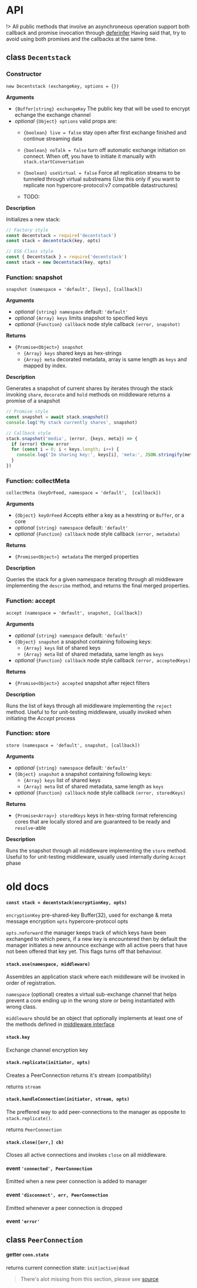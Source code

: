 # API

!> All public methods that involve an asynchroneous operation
support both callback and promise invocation through [deferinfer]()
Having said that, try to avoid using both promises and the callbacks at the
same time.


## class `Decentstack`

### Constructor
`new Decentstack (exchangeKey, options = {})`

**Arguments**
- `{Buffer|string} exchangeKey` The public key that will be used to encrypt
  echange the exchange channel
- _optional_ `{Object} options` valid props are:
  - `{boolean} live = false` stay open after first exchange finished and continue streaming
    data

  - `{boolean} noTalk = false` turn off automatic exchange initiation on
    connect. When off, you have to initiate it manually with
    `stack.startConversation`
  - `{boolean} useVirtual = false` Force all replication streams to be tunneled through virtual substreams (Use this only if you want to replicate non hypercore-protocol:v7 compatible datastructures) 
  - TODO:

**Description**

Initializes a new stack:

```js
// Factory style
const decentstack = require('decentstack')
const stack = decentstack(key, opts)

// ES6 Class style
const { Decentstack } = require('decentstack')
const stack = new Decentstack(key, opts)
```

### Function: snapshot

`snapshot (namespace = 'default', [keys], [callback])`

**Arguments**

- *optional* `{string} namespace` default: `'default'`
- *optional* `{Array} keys` limits snapshot to specified keys
- *optional* `{Function} callback` node style callback `(error, snapshot)`

**Returns**
- `{Promise<Object>} snapshot`
  - `{Array} keys` shared keys as hex-strings
  - `{Array} meta` decorated metadata, array is same length as `keys` and mapped
    by index.

**Description**

Generates a snapshot of current shares by
iterates through the stack invoking `share`, `decorate` and `hold`
methods on middleware returns a promise of a snapshot

```js
// Promise style
const snapshot = await stack.snapshot()
console.log('My stack currently shares', snapshot)

// Callback style
stack.snapshot('media', (error, {keys, meta}) => {
  if (error) throw error
  for (const i = 0; i < keys.length; i++) {
    console.log('Im sharing key:', keys[i], 'meta:', JSON.stringify(meta[i]))
  }
})
```

### Function: collectMeta

`collectMeta (keyOrFeed, namespace = 'default',  [callback])`

**Arguments**

- `{Object} keyOrFeed` Accepts either a key as a hexstring or `Buffer`, or
  a core
- *optional* `{string} namespace` default: `'default'`
- _optional_ `{Function} callback` node style callback `(error, metadata)`

**Returns**
- `{Promise<Object>} metadata` the merged properties

**Description**

Queries the stack for a given namespace iterating through all middleware
implementing the `describe` method, and returns the final merged properties.

### Function: accept
`accept (namespace = 'default', snapshot, [callback])`

**Arguments**

- *optional* `{string} namespace` default: `'default'`
- `{Object} snapshot` a snapshot containing following keys:
  - `{Array} keys` list of shared keys
  - `{Array} meta` list of shared metadata, same length as `keys`
- *optional* `{Function} callback` node style callback `(error, acceptedKeys)`

**Returns**
- `{Promise<Object>} accepted` snapshot after reject filters

**Description**

Runs the list of keys through all middleware implementing the `reject` method.
Useful to for unit-testing middleware, usually invoked when initiating the
_Accept_ process

### Function: store

`store (namespace = 'default', snapshot, [callback])`

**Arguments**

- *optional* `{string} namespace` default: `'default'`
- `{Object} snapshot` a snapshot containing following keys:
  - `{Array} keys` list of shared keys
  - `{Array} meta` list of shared metadata, same length as `keys`
- *optional* `{Function} callback` node style callback `(error, storedKeys)`

**Returns**
- `{Promise<Array>} storedKeys` keys in hex-string format referencing cores that
  are locally stored and are guaranteed to be ready and `resolve`-able

**Description**

Runs the snapshot through all middleware implementing the `store` method.
Useful to for unit-testing middleware, usually used internally during `Accept` phase


# old docs

#### `const stack = decentstack(encryptionKey, opts)`

`encryptionKey` pre-shared-key Buffer(32), used for exchange & meta message encryption
`opts` hypercore-protocol opts

`opts.noforward` the manager keeps track of which
keys have been exchanged to which peers, if a new key is
encountered then by default the manager initiates a new announce
exchange with all active peers that have not been offered that
key yet. This flags turns off that behaviour.

#### `stack.use(namespace, middleware)`

Assembles an application stack where each middleware will be invoked in order of
registration.

`namespace` (optional) creates a virtual sub-exchange channel that helps
prevent a core ending up in the wrong store or being instantiated with wrong
class.

`middleware` should be an object that optionally implements at least one of the
methods defined in [middleware interface](./middleware_interface.md)

#### `stack.key`

Exchange channel encryption key

#### `stack.replicate(initiator, opts)`
Creates a PeerConnection returns it's stream
(compatibility)

returns `stream`

#### `stack.handleConnection(initiator, stream, opts)`
The preffered way to add peer-connections to the manager
as opposite to `stack.replicate()`.

returns `PeerConnection`

#### `stack.close([err,] cb)`

Closes all active connections and invokes `close`
on all middleware.

#### event `'connected', PeerConnection`

Emitted when a new peer connection is added to manager

#### event `'disconnect', err, PeerConnection`

Emitted whenever a peer connection is dropped

#### event `'error'`

## class `PeerConnection`

#### getter `conn.state`

returns current connection state: `init|active|dead`

> There's alot missing from this section, please see
> [source](./lib/peer-connection.js)
